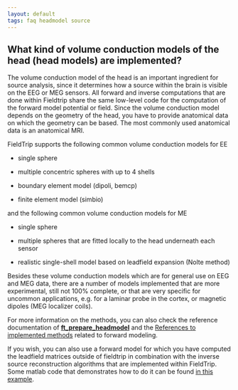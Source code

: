 ```yaml
---
layout: default
tags: faq headmodel source
---
```


## What kind of volume conduction models of the head (head models) are implemented?

The volume conduction model of the head is an important ingredient for source analysis, since it determines how a source within the brain is visible on the EEG or MEG sensors. All forward and inverse computations that are done within Fieldtrip share the same low-level code for the computation of the forward model potential or field. Since the volume conduction model depends on the geometry of the head, you have to provide anatomical data on which the geometry can be based. The most commonly used anatomical data is an anatomical MRI.

FieldTrip supports the following common volume conduction models for EE

*  single sphere

*  multiple concentric spheres with up to 4 shells

*  boundary element model (dipoli, bemcp)

*  finite element model (simbio)

and the following common volume conduction models for ME

*  single sphere

*  multiple spheres that are fitted locally to the head underneath each sensor

*  realistic single-shell model based on leadfield expansion (Nolte method)

Besides these volume conduction models which are for general use on EEG and MEG data, there are a number of models implemented that are more experimental, still not 100% complete, or that are very specific for uncommon applications, e.g. for a laminar probe in the cortex, or magnetic dipoles (MEG localizer coils).

For more information on the methods, you can also check the reference documentation of **[ft_prepare_headmodel](/reference/ft_prepare_headmodel)** and the [References to implemented methods](/references_to_implemented_methods#eeg_and_meg_forward_modeling) related to forward modeling.

If you wish, you can also use a forward model for which you have computed the leadfield matrices outside of fieldtrip in combination with the inverse source reconstruction algorithms that are implemented within FieldTrip. Some matlab code that demonstrates how to do it can be found [in this example](/example/use_your_own_forward_leadfield_model_in_an_inverse_beamformer_computation).

